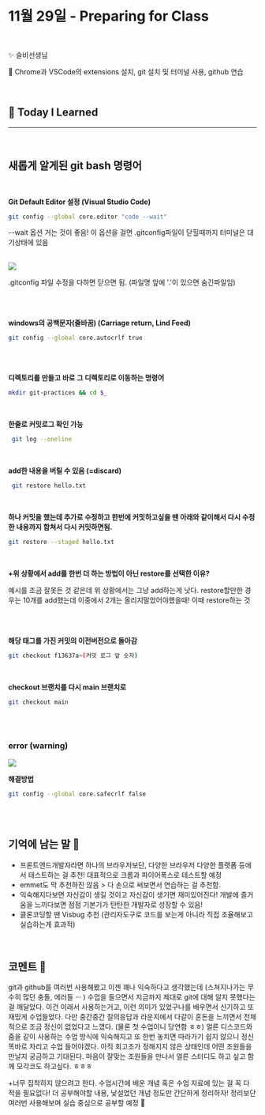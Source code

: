 # 11월 29일 - Preparing for Class

<br>

✨ 슬비선생님

📌 Chrome과 VSCode의 extensions 설치, git 설치 및 터미널 사용, github 연습

<br/>

## 📝 **Today I Learned**

---

<br/>

## 새롭게 알게된 git bash 명령어

<br/>

**Git Default Editor 설정 (Visual Studio Code)**

```bash
git config --global core.editor "code --wait"
```

--wait 옵션 거는 것이 좋음!
이 옵션을 걸면 .gitconfig파일이 닫힐때까지 터미널은 대기상태에 있음

<br/>

<img src="https://velog.velcdn.com/images/miiruuu/post/dc83eb74-0008-4dbe-8f6d-7cd489058be0/image.png">

.gitconfig 파일 수정을 다하면 닫으면 됨. (파일명 앞에 '.'이 있으면 숨긴파일임)

<br/>
<br/>

**windows의 공백문자(줄바꿈) (Carriage return, Lind Feed)**

```bash
git config --global core.autocrlf true
```

<br/>
<br/>

**디렉토리를 만들고 바로 그 디렉토리로 이동하는 명령어**

```bash
mkdir git-practices && cd $_
```

<br/>

**한줄로 커밋로그 확인 가능**

```bash
 git log --oneline
```

<br/>

**add한 내용을 버릴 수 있음 (=discard)**

```bash
 git restore hello.txt
```

<br/>

**하나 커밋을 했는데 추가로 수정하고 한번에 커밋하고싶을 땐
아래와 같이해서 다시 수정한 내용까지 합쳐서 다시 커밋하면됨.**

```bash
git restore --staged hello.txt
```

<br/>

**+위 상황에서 add를 한번 더 하는 방법이 아닌 restore를 선택한 이유?**

예시를 조금 잘못든 것 같은데 위 상황에서는 그냥 add하는게 낫다.
restore할만한 경우는 10개를 add했는데 이중에서 2개는 올리지말았어야했을때! 이때 restore하는 것

<br/>
<br/>

**해당 태그를 가진 커밋의 이전버전으로 돌아감**

```bash
git checkout f13637a~(커밋 로그 앞 숫자)
```

<br/>

**checkout 브랜치를 다시 main 브랜치로**

```bash
git checkout main
```

<br/>
<br/>

### error (warning)

<img src="https://velog.velcdn.com/images/miiruuu/post/d2cdbc8a-474c-421f-b40e-3e4090ff8394/image.png">

<br/>

**해결방법**

```bash
git config --global core.safecrlf false
```

<br/>
<br/>

## 기억에 남는 말 💬

- 프론트엔드개발자라면 하나의 브라우저보단, 다양한 브라우저 다양한 플랫폼 등에서 테스트하는 걸 추천!
  대표적으로 크롬과 파이어폭스로 테스트할 예정
- emmet도 막 추천하진 않음 > 다 손으로 써보면서 연습하는 걸 추천함.
- 익숙해지다보면 자신감이 생길 것이고 자신감이 생기면 재미있어진다! 개발에 즐거움을 느끼다보면 점점 기본기가 탄탄한 개발자로 성장할 수 있음!
- 클론코딩할 땐 Visbug 추천 (관리자도구로 코드를 보는게 아니라 직접 조율해보고 실습하는게 효과적)

<br/>

## 코멘트 🎈

git과 github를 여러번 사용해봤고 이젠 꽤나 익숙하다고 생각했는데 (스쳐지나가는 무수히 많던 충돌, 에러들 ··· ) 수업을 들으면서 지금까지 제대로 git에 대해 알지 못했다는 걸 깨달았다.
이건 이래서 사용하는거고, 이런 의미가 있었구나를 배우면서 신기하고 또 재밌게 수업들었다.
다만 중간중간 질의응답과 라운지에서 다같이 혼돈을 느끼면서 전체적으로 조금 정신이 없었다고 느꼈다. (물론 첫 수업이니 당연함 ㅎㅎ) 얼른 디스코드와 줌을 같이 사용하는 수업 방식에 익숙해지고 또 한번 놓치면 따라가기 쉽지 않으니 정신 똑바로 차리고 수업 들어야겠다.
아직 회고조가 정해지지 않은 상태인데 어떤 조원들을 만날지 궁금하고 기대된다. 마음이 잘맞는 조원들을 만나서 얼른 스터디도 하고 싶고 함께 모각코도 하고싶다. ㅎㅎㅎ

+너무 집착하지 않으려고 한다. 수업시간에 배운 개념 혹은 수업 자료에 있는 걸 꼭 다 적을 필요없다! 더 공부해야할 내용, 낯설었던 개념 정도만 간단하게 정리하자!
정리보단 여러번 사용해보며 실습 중심으로 공부할 예정 🤧

<br/>
